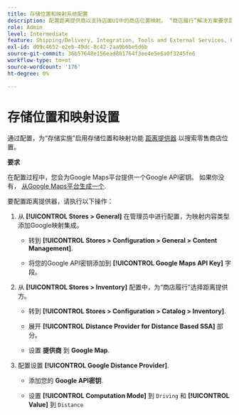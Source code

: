 ```yaml
---
title: 存储位置和映射系统配置
description: 配置距离提供商以支持店面UI中的商店位置映射。 “商店履行”解决方案要求距离提供商为端到端履行工作流启用零售商店搜索以及其他映射和计划功能。
role: Admin
level: Intermediate
feature: Shipping/Delivery, Integration, Tools and External Services, Configuration
exl-id: d09c4652-e2eb-49dc-8c42-2aa9b6be5d6b
source-git-commit: 36b57648e156ead801764f3ee4e5e6a0f3245fe6
workflow-type: tm+mt
source-wordcount: '176'
ht-degree: 0%

---
```


# 存储位置和映射设置

通过配置，为“存储实施”启用存储位置和映射功能 [距离提供器](https://docs.magento.com/user-guide/catalog/inventory-configure-distance-priority.html) 以搜索零售商店位置。

**要求**

在配置过程中，您会为Google Maps平台提供一个Google API密钥。 如果你没有， [从Google Maps平台生成一个](https://docs.magento.com/user-guide/catalog/inventory-configure-distance-priority.html#configure-google-maps).

要配置距离提供器，请执行以下操作：

1. 从 **[!UICONTROL Stores > General]** 在管理员中进行配置，为映射内容类型添加Google映射集成。

   - 转到 **[!UICONTROL Stores > Configuration  > General > Content Management]**.

   - 将您的Google API密钥添加到 **[!UICONTROL Google Maps API Key]** 字段。

1. 从 **[!UICONTROL Stores > Inventory]** 配置中，为“商店履行”选择距离提供方。

   - 转到 **[!UICONTROL Stores > Configuration > Catalog > Inventory]**.

   - 展开 **[!UICONTROL Distance Provider for Distance Based SSA]** 部分。

   - 设置 **提供商** 到 **Google Map**.

1. 配置设置 **[!UICONTROL Google Distance Provider]**.

   - 添加您的 **Google API密钥**.

   - 设置 **[!UICONTROL Computation Mode]** 到 `Driving` 和 **[!UICONTROL Value]** 到 `Distance`
